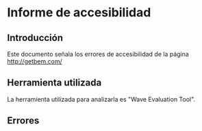 # Informe de accesibilidad
## Introducción
Este documento señala los errores de accesibilidad de la página http://getbem.com/

## Herramienta utilizada
La herramienta utilizada para analizarla es "Wave Evaluation Tool".

## Errores



